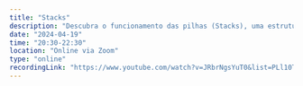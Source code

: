```yaml
---
title: "Stacks"
description: "Descubra o funcionamento das pilhas (Stacks), uma estrutura de dados fundamental. Aprenda seus conceitos, operações e como aplicá-las para resolver problemas de forma eficiente e organizada!"
date: "2024-04-19"
time: "20:30-22:30"
location: "Online via Zoom"
type: "online"
recordingLink: "https://www.youtube.com/watch?v=JRbrNgsYuT0&list=PLl10TyPY67Jgbh4QdRlRKr-7PjB9i5hWg"
---
```

